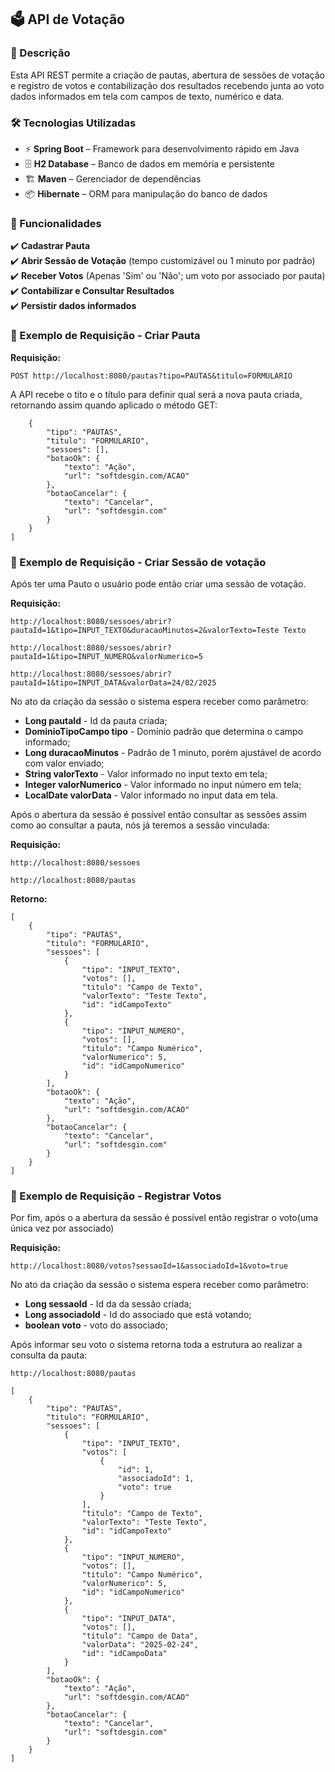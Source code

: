 ## 🗳️ API de Votação  

### 📖 Descrição  
Esta API REST permite a criação de pautas, abertura de sessões de votação e  registro de votos e contabilização dos resultados recebendo junta ao voto dados informados em tela com campos de texto, numérico e data.  

### 🛠️ Tecnologias Utilizadas  
- ⚡ **Spring Boot** – Framework para desenvolvimento rápido em Java  
- 🗄️ **H2 Database** – Banco de dados em memória e persistente  
- 🏗️ **Maven** – Gerenciador de dependências  
- 📦 **Hibernate** – ORM para manipulação do banco de dados  

### 📌 Funcionalidades  
✔️ **Cadastrar Pauta**  
✔️ **Abrir Sessão de Votação** (tempo customizável ou 1 minuto por padrão)  
✔️ **Receber Votos** (Apenas 'Sim' ou 'Não'; um voto por associado por pauta)  
✔️ **Contabilizar e Consultar Resultados**  
✔️ **Persistir dados informados**

### 📌 Exemplo de Requisição - Criar Pauta  

**Requisição:**  
```http
POST http://localhost:8080/pautas?tipo=PAUTAS&titulo=FORMULARIO
```
A API recebe o tito e o título para definir qual será a nova pauta criada, retornando assim quando aplicado o método GET:

```[
    {
        "tipo": "PAUTAS",
        "titulo": "FORMULARIO",
        "sessoes": [],
        "botaoOk": {
            "texto": "Ação",
            "url": "softdesgin.com/ACAO"
        },
        "botaoCancelar": {
            "texto": "Cancelar",
            "url": "softdesgin.com"
        }
    }
]
```

### 📌 Exemplo de Requisição - Criar Sessão de votação

Após ter uma Pauto o usuário pode então criar uma sessão de votação.

**Requisição:**

```
http://localhost:8080/sessoes/abrir?pautaId=1&tipo=INPUT_TEXTO&duracaoMinutos=2&valorTexto=Teste Texto

http://localhost:8080/sessoes/abrir?pautaId=1&tipo=INPUT_NUMERO&valorNumerico=5

http://localhost:8080/sessoes/abrir?pautaId=1&tipo=INPUT_DATA&valorData=24/02/2025
```
No ato da criação da sessão o sistema espera receber como parâmetro:

- **Long pautaId** - Id da pauta criada;
- **DominioTipoCampo tipo** - Domínio padrão que determina o campo informado;
- **Long duracaoMinutos** - Padrão de 1 minuto, porém ajustável de acordo com valor enviado;
- **String valorTexto** - Valor informado no input texto em tela;
- **Integer valorNumerico** - Valor informado no input número em tela;
- **LocalDate valorData** - Valor informado no input data em tela.

Após o abertura da sessão é possível então consultar as sessões assim como ao consultar a pauta, nós já teremos a sessão vinculada:

**Requisição:**
```
http://localhost:8080/sessoes

http://localhost:8080/pautas
```

**Retorno:**
```
[
    {
        "tipo": "PAUTAS",
        "titulo": "FORMULARIO",
        "sessoes": [
            {
                "tipo": "INPUT_TEXTO",
                "votos": [],
                "titulo": "Campo de Texto",
                "valorTexto": "Teste Texto",
                "id": "idCampoTexto"
            },
            {
                "tipo": "INPUT_NUMERO",
                "votos": [],
                "titulo": "Campo Numérico",
                "valorNumerico": 5,
                "id": "idCampoNumerico"
            }
        ],
        "botaoOk": {
            "texto": "Ação",
            "url": "softdesgin.com/ACAO"
        },
        "botaoCancelar": {
            "texto": "Cancelar",
            "url": "softdesgin.com"
        }
    }
]
```

### 📌 Exemplo de Requisição - Registrar Votos

Por fim, após o a abertura da sessão é possível então registrar o voto(uma única vez por associado)


**Requisição:**
```
http://localhost:8080/votos?sessaoId=1&associadoId=1&voto=true
```

No ato da criação da sessão o sistema espera receber como parâmetro:

- **Long sessaoId** - Id da da sessão criada;
- **Long associadoId** - Id do associado que está votando;
- **boolean voto** - voto do associado;

Após informar seu voto o sistema retorna toda a estrutura ao realizar a consulta da pauta:
```
http://localhost:8080/pautas
```

```
[
    {
        "tipo": "PAUTAS",
        "titulo": "FORMULARIO",
        "sessoes": [
            {
                "tipo": "INPUT_TEXTO",
                "votos": [
                    {
                        "id": 1,
                        "associadoId": 1,
                        "voto": true
                    }
                ],
                "titulo": "Campo de Texto",
                "valorTexto": "Teste Texto",
                "id": "idCampoTexto"
            },
            {
                "tipo": "INPUT_NUMERO",
                "votos": [],
                "titulo": "Campo Numérico",
                "valorNumerico": 5,
                "id": "idCampoNumerico"
            },
            {
                "tipo": "INPUT_DATA",
                "votos": [],
                "titulo": "Campo de Data",
                "valorData": "2025-02-24",
                "id": "idCampoData"
            }
        ],
        "botaoOk": {
            "texto": "Ação",
            "url": "softdesgin.com/ACAO"
        },
        "botaoCancelar": {
            "texto": "Cancelar",
            "url": "softdesgin.com"
        }
    }
]
```